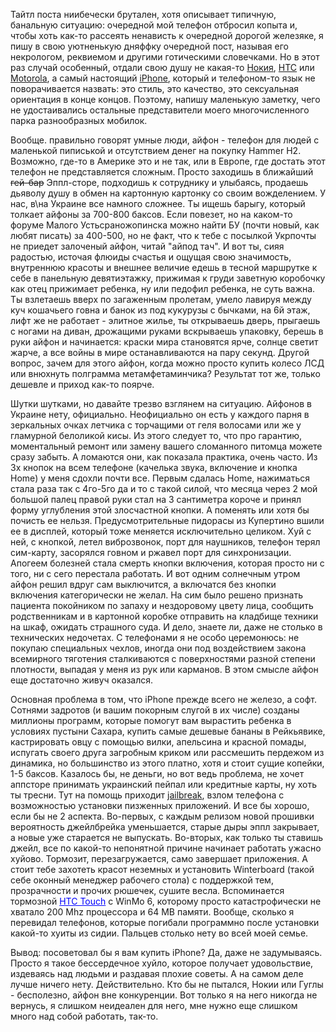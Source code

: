Тайтл поста ниибечески брутален, хотя описывает типичную, банальную ситуацию: очередной мой телефон отбросил копыта и, чтобы хоть как-то рассеять ненависть к очередной дорогой железяке, я пишу в свою уютненькую дняффку очередной пост, называя его некрологом, реквиемом и другими готическими словечками. Но в этот раз случай особенный, отдали свою душу не какая-то <a href="/blog/45.html">Нокия</a>, <a href="/blog/79.html">HTC</a> или <a href="/blog/182.html">Motorola</a>, а самый настоящий <a href="/blog/193.html">iPhone</a>, который и телефоном-то язык не поворачивается назвать: это стиль, это качество, это сексуальная ориентация в конце концов. Поэтому, напишу маленькую заметку, чего не удостаивались остальные представители моего многочисленного парка разнообразных мобилок.<p></p><p>Вообще. правильно говорят умные люди, айфон - телефон для людей с маленькой пиписькой и отсутствием денег на покупку Hammer H2. Возможно, где-то в Америке это и не так, или в Европе, где достать этот телефон не представляется сложным. Просто заходишь в ближайший <s>гей-бар</s> Эппл-сторе, подходишь к сотруднику и улыбаясь, продаешь дьяволу душу в обмен на картонную картонку со своим вожделением. У нас, в\на Украине все намного сложнее. Ты ищешь барыгу, который толкает айфоны за 700-800 баксов. Если повезет, но на каком-то форуме Малого Устьсраножопинска можно найти БУ (почти новый, как любят писать) за 400-500, но не факт, что к тебе с посылкой Укрпочты не приедет залоченый айфон, читай "айпод тач". И вот ты, сияя радостью, источая флюиды счастья и ощущая свою значимость, внутреннюю красоты и внешнее величие едешь в тесной маршрутке к себе в панельную девятиэтажку, прижимая к груди заветную коробочку как отец прижимает ребенка, ну или педофил ребенка, не суть важна. Ты взлетаешь вверх по загаженным пролетам, умело лавируя между куч кошачьего говна и банок из под кукурузы с бычками, на 6й этаж, лифт же не работает - элитное жилье, ты открываешь дверь, прыгаешь с ногами на диван, дрожащими руками вскрываешь упаковку, берешь в руки айфон и начинается: краски мира становятся ярче, солнце светит жарче, а все войны в мире останавливаются на пару секунд. Другой вопрос, зачем для этого айфон, когда можно просто купить колесо ЛСД или внюхнуть полграмма метамфетаминчика? Результат тот же, только дешевле и приход как-то поярче.</p><p></p><p>Шутки шутками, но давайте трезво взглянем на ситуацию. Айфонов в Украине нету, официально. Неофициально он есть у каждого парня в зеркальных очках летчика с торчащими от геля волосами или же у гламурной белоликой кисы. Из этого следует то, что про гарантию, моментальный ремонт или замену вашего сломанного питомца можете сразу забыть. А ломаются они, как показала практика, очень часто. Из 3х кнопок на всем телефоне (качелька звука, включение и кнопка Home) у меня сдохли почти все. Первым сдалась Home, нажиматься стала раза так с 4го-5го да и то с такой силой, что месяца через 2 мой большой палец правой руки стал на 3 сантиметра короче и принял форму углубления этой злосчастной кнопки. А поменять или хотя бы почисть ее нельзя. Предусмотрительные пидорасы из Купертино вшили ее в дисплей, который тоже меняется исключительно целиком. Хуй с ней, с кнопкой, летел виброзвонок, порт для наушников, телефон терял сим-карту, засорялся говном и ржавел порт для синхронизации. Апогеем болезней стала смерть кнопки включения, которая просто ни с того, ни с сего перестала работать. И вот одним солнечным утром айфон решил вдруг сам выключится, а включатся без кнопки включения категорически не желал. На сим было решено признать пациента покойником по запаху и нездоровому цвету лица, сообщить родственникам и в картонной коробке отправить на кладбище техники на шкаф, ожидать страшного суда. И дело, знаете ли, даже не столько в технических недочетах. С телефонами я не особо церемонюсь: не покупаю специальных чехлов, иногда они под воздействием закона всемирного тяготения сталкиваются с поверхностями разной степени плотности, выпадая у меня из рук или карманов. В этом смысле айфон еще достаточно живуч оказался. </p><p></p><p>Основная проблема в том, что iPhone прежде всего не железо, а софт. Сотнями задротов (и вашим покорным слугой в их числе) созданы миллионы программ, которые помогут вам вырастить ребенка в условиях пустыни Сахара, купить самые дешевые бананы в Рейкьявике, кастрировать овцу с помощью вилки, апельсина и красной помады, испугать своего друга загробным криком или рассмешить пердежом из динамика, но большинство из этого платно, хотя и стоит сущие копейки, 1-5 баксов. Казалось бы, не деньги, но вот ведь проблема, не хочет аппсторе принимать украинский пейпал или кредитные карты, ну хоть ты тресни. Тут на помощь приходит <a href="/blog/195.html">jailbreak</a>, взлом телефона с возможностью установки пизженных приложений. И все бы хорошо, если бы не 2 аспекта. Во-первых, с каждым релизом новой прошивки вероятность джейлбрейка уменьшается, старые дыры эппл закрывает, а новые уже старается не выпускать. Во-вторых, как только ты ставишь джейл, все по какой-то непонятной причине начинает работать ужасно хуйово. Тормозит, перезагружается, само завершает приложения. А стоит тебе захотеть красот неземных и установить Winterboard (такой себе оконный менеджер рабочего стола) с поддержкой тем, прозрачности и прочих рюшечек, сушите весла. Вспоминается тормозной <a href="/blog/79.html" style="color:rgb(0,0,255);">HTC Touch</a> с WinMo 6, которому просто катастрофически не хватало 200 Mhz процессора и 64 MB памяти. Вообще, сколько я перевидал телефонов, которые погибали программно после установки какой-то хуиты из сидии. Пальцев столько нету во всей моей семье.</p><p></p><p>Вывод: посоветовал бы я вам купить iPhone? Да, даже не задумываясь. Просто я такое бессердечное хуйло, которое получает удовольствие, издеваясь над людьми и раздавая плохие советы. А на самом деле лучше ничего нету. Действительно. Кто бы не пытался, Нокии или Гуглы - бесполезно, айфон вне конкуренции. Вот только я на него никогда не вернусь, я слишком неидеален для него, мне нужно еще слишком много над собой работать, так-то.</p>
